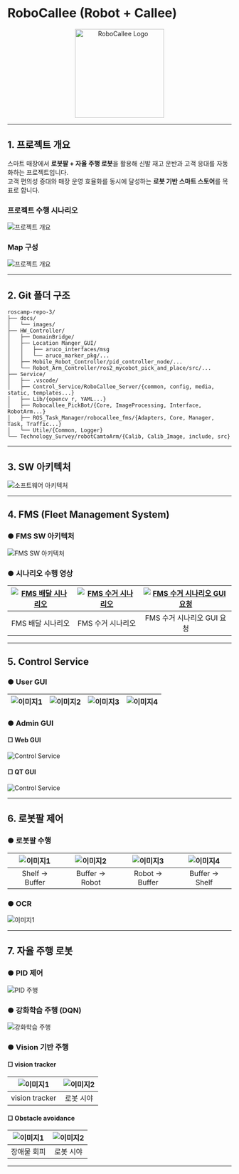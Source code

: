 # RoboCallee (Robot + Callee)
<p align="center">
  <img src="./docs/images/image72.png" alt="RoboCallee Logo" width="200"/>
</p>

---

## 1. 프로젝트 개요

스마트 매장에서 **로봇팔 + 자율 주행 로봇**을 활용해 신발 재고 운반과 고객 응대를 자동화하는 프로젝트입니다.  
고객 편의성 증대와 매장 운영 효율화를 동시에 달성하는 **로봇 기반 스마트 스토어**를 목표로 합니다.

### 프로젝트 수행 시나리오
![프로젝트 개요](./docs/images/image39.png)

### Map 구성
![프로젝트 개요](./docs/images/image46.png)

---

## 2. Git 폴더 구조

```
roscamp-repo-3/
├── docs/
│   └── images/
├── HW_Controller/
│   ├── DomainBridge/
│   ├── Location Manger_GUI/
│   │   ├── aruco_interfaces/msg
│   │   └── aruco_marker_pkg/...
│   ├── Mobile_Robot_Controller/pid_controller_node/...
│   └── Robot_Arm_Controller/ros2_mycobot_pick_and_place/src/...
├── Service/
│   ├── .vscode/
│   ├── Control_Service/RoboCallee_Server/{common, config, media, static, templates...}
│   ├── Lib/{opencv_r, YAML...}
│   ├── Robocallee_PickBot/{Core, ImageProcessing, Interface, RobotArm...}
│   ├── ROS_Task_Manager/robocallee_fms/{Adapters, Core, Manager, Task, Traffic...}
│   └── Utile/{Common, Logger}
└── Technology_Survey/robotCamtoArm/{Calib, Calib_Image, include, src}
```

---

## 3. SW 아키텍처

![소프트웨어 아키텍처](./docs/images/image38.png)

---

## 4. FMS (Fleet Management System)

### ● FMS SW 아키텍처
![FMS SW 아키텍처](./docs/images/image36.png)

### ● 시나리오 수행 영상
| [![FMS 배달 시나리오](https://img.youtube.com/vi/GBW1qsYFHe4/0.jpg)](https://www.youtube.com/watch?v=GBW1qsYFHe4) | [![FMS 수거 시나리오](https://img.youtube.com/vi/zXWMFyJrSFo/0.jpg)](https://www.youtube.com/watch?v=zXWMFyJrSFo) | [![FMS 수거 시나리오 GUI 요청](https://img.youtube.com/vi/4HWVJNYS8s4/0.jpg)](https://www.youtube.com/watch?v=4HWVJNYS8s4) |
|:----------------------------------------------------------------------------------------------------------------:|:----------------------------------------------------------------------------------------------------------------:|:----------------------------------------------------------------------------------------------------------------:|
| FMS 배달 시나리오 | FMS 수거 시나리오 | FMS 수거 시나리오 GUI 요청 |

---

## 5. Control Service

### ● User GUI
| ![이미지1](./docs/images/image26.png) | ![이미지2](./docs/images/image27.png) | ![이미지3](./docs/images/image29.png) | ![이미지4](./docs/images/image30.png) |
|---------------------------------------------|---------------------------------------------|---------------------------------------------|---------------------------------------------|

### ● Admin GUI

#### □ Web GUI
![Control Service](./docs/images/image89.png)

#### □ QT GUI
![Control Service](./docs/images/image37.gif)

---

## 6. 로봇팔 제어

### ● 로봇팔 수행
| ![이미지1](./docs/images/image108.gif) | ![이미지2](./docs/images/image71.gif) | ![이미지3](./docs/images/image90.gif) | ![이미지4](./docs/images/image96.gif) |
|:--------------------------------------------:|:--------------------------------------------:|:--------------------------------------------:|:--------------------------------------------:|
| Shelf → Buffer                               | Buffer → Robot                               | Robot → Buffer                               | Buffer → Shelf                               |

### ● OCR
![이미지1](./docs/images/image91.gif)
 
---

## 7. 자율 주행 로봇
### ● PID 제어
![PID 주행](./docs/images/mobile_pid.gif)

### ● 강화학습 주행 (DQN)
![강화학습 주행](./docs/images/mobile_dqn.gif)

### ● Vision 기반 주행

#### □ vision tracker
| ![이미지1](./docs/images/image81.gif) | ![이미지2](./docs/images/image67.gif) |
|:--------------------------------------------:|:--------------------------------------------:|
| vision tracker                               | 로봇 시야                                    |

#### □ Obstacle avoidance
| ![이미지1](./docs/images/image87.gif) | ![이미지2](./docs/images/image93.gif) |
|:--------------------------------------------:|:--------------------------------------------:|
| 장애물 회피                               | 로봇 시야                                    |

---
